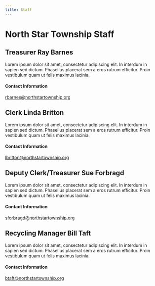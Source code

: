 ```yaml
---
title: Staff
---
```


# North Star Township Staff

## Treasurer Ray Barnes
Lorem ipsum dolor sit amet, consectetur adipiscing elit. In interdum in sapien sed dictum. Phasellus placerat sem a eros rutrum efficitur. Proin vestibulum quam ut felis maximus lacinia. 

#### Contact Information
[rbarnes@northstartownship.org](mailto:rbarnes@northstartownship.org)

## Clerk Linda Britton
Lorem ipsum dolor sit amet, consectetur adipiscing elit. In interdum in sapien sed dictum. Phasellus placerat sem a eros rutrum efficitur. Proin vestibulum quam ut felis maximus lacinia. 

#### Contact Information
[lbritton@northstartownship.org](mailto:lbritton@northstartownship.org)

## Deputy Clerk/Treasurer Sue Forbragd
Lorem ipsum dolor sit amet, consectetur adipiscing elit. In interdum in sapien sed dictum. Phasellus placerat sem a eros rutrum efficitur. Proin vestibulum quam ut felis maximus lacinia. 

#### Contact Information
[sforbragd@northstartownship.org](mailto:sforbragd@northstartownship.org)

## Recycling Manager Bill Taft
Lorem ipsum dolor sit amet, consectetur adipiscing elit. In interdum in sapien sed dictum. Phasellus placerat sem a eros rutrum efficitur. Proin vestibulum quam ut felis maximus lacinia. 

#### Contact Information
[btaft@northstartownship.org](mailto:btaft@northstartownship.org)
